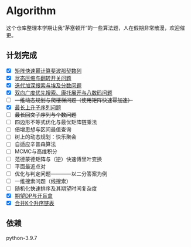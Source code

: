 # Algorithm

这个仓库整理本学期让我“茅塞顿开”的一些算法题，人在假期非常散漫，欢迎催更。

## 计划完成

- [x] [矩阵快速幂计算斐波那契数列](https://github.com/Roxanne718/algorithm/blob/main/src/Fibonacci.py)
- [x] [状态压缩与翻转开关问题](https://github.com/Roxanne718/algorithm/blob/main/src/Switch.py)
- [x] [迭代加深搜索与埃及分数问题](https://github.com/Roxanne718/algorithm/blob/main/src/EgyptFraction.py)
- [x] [双向广度优先搜索、康托展开与八数码问题](https://github.com/Roxanne718/algorithm/blob/main/src/EightNumbers.py)
- [ ] ~~一维动态规划与爬楼梯问题（使用矩阵快速幂加速）~~
- [x] [最长上升子序列问题](https://github.com/Roxanne718/algorithm/blob/main/src/LongestIncreasingSubsequence.py)
- [ ] ~~最长回文子序列与个数问题~~
- [ ] 四边形不等式优化与最优矩阵链乘法
- [ ] 倍增思想与区间最值查询
- [ ] 树上的动态规划：快乐聚会
- [ ] 自适应辛普森算法
- [ ] MCMC与高维积分
- [ ] 范德蒙德矩阵与（逆）快速傅里叶变换
- [ ] 平面最近点对
- [ ] 优化与判定问题————以二分答案为例
- [ ] 一维搜索问题（线搜索）
- [ ] 随机化快速排序及其期望时间复杂度
- [x] [期望DP与开盲盒](https://github.com/Roxanne718/algorithm/blob/main/src/BlindBox.py)
- [x] [合并K个升序链表](https://github.com/Roxanne718/algorithm/blob/main/src/MergeKSortedLists.py)

<!-- ## 经典问题优化

- [ ] 八皇后问题(https://github.com/Roxanne718/algorithm/blob/main/src/Queen.py) -->

## 依赖

python-3.9.7
